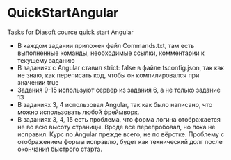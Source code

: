 # QuickStartAngular
Tasks for Diasoft cource quick start Angular

- В каждом задании приложен файл Commands.txt, там есть выполненные команды, необходимые ссылки, комментарии к текущему заданию
- В заданиях с Angular ставил strict: false в файле tsconfig.json, так как не знаю, как переписать код, чтобы он компилировался при значении true
- Задания 9-15 используют сервер из задания 6, а не только задание 13
- В заданиях 3, 4 использовал Angular, так как было написано, что можно использовать любой фреймворк.
- В заданиях 3, 4, 15 есть проблема, что форма логина отображается не во всю высоту страницы. Вроде всё перепробовал, но пока не исправил.
  Курс по Angular прежде всего, не по вёрстке. Проблему с отображением формы исправлю, будет как технический долг после окончания быстрого старта.
